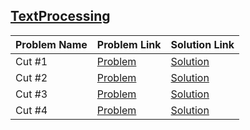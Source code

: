 ## [TextProcessing](https://www.hackerrank.com/domains/shell/textpro)

Problem Name|Problem Link|Solution Link
---|---|---
Cut #1|[Problem](https://www.hackerrank.com/challenges/text-processing-cut-1/problem)|[Solution](/text-processing-cut-1.bash)
Cut #2|[Problem](https://www.hackerrank.com/challenges/text-processing-cut-2/problem)|[Solution](/text-processing-cut-2.bash)
Cut #3|[Problem](https://www.hackerrank.com/challenges/text-processing-cut-3/problem)|[Solution](/text-processing-cut-3.bash)
Cut #4|[Problem](https://www.hackerrank.com/challenges/text-processing-cut-4/problem)|[Solution](/text-processing-cut-4.bash)
